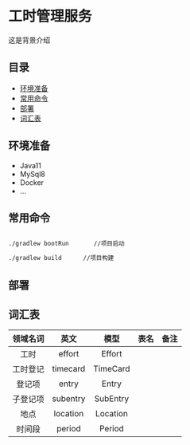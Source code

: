 # 工时管理服务

这是背景介绍

## 目录
* [环境准备](#环境准备)
* [常用命令](#常用命令)
* [部署](#部署)
* [词汇表](#词汇表)

## 环境准备
- Java11
- MySql8 
- Docker
- ...

## 常用命令
```bash

./gradlew bootRun       //项目启动

./gradlew build      //项目构建

```

## 部署

## 词汇表
|  领域名词 |  英文   |  模型  |   表名  |  备注  |
|  :----:  | :----: | :----: | :----: | :----: |
|    工时  | effort |  Effort  |  | 
| 工时登记  | timecard | TimeCard  | 
| 登记项  | entry |  Entry | 
| 子登记项  | subentry |  SubEntry |  
| 地点  | location | Location | 
| 时间段  | period | Period | 
